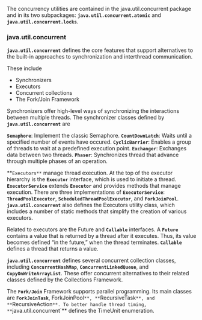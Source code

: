 The concurrency utilities are contained in the java.util.concurrent package and in its two subpackages: **`java.util.concurrent.atomic`** and **`java.util.concurrent.locks`**.

### java.util.concurrent
**`java.util.concurrent`** defines the core features that support alternatives to the built-in approaches to synchronization and interthread communication. 

These include
- Synchronizers
- Executors
- Concurrent collections
- The Fork/Join Framework

Synchronizers offer high-level ways of synchronizing the interactions between multiple threads. The synchronizer classes defined by **`java.util.concurrent`** are

**`Semaphore`**: Implement the classic Semaphore.
**`CountDownLatch`**: Waits until a specified number of events have occured.
**`CyclicBarrier`**: Enables a group of threads to wait at a predefined execution point.
**`Exchanger`**: Exchanges data between two threads.
**`Phaser`**: Synchronizes thread that advance through multiple phases of an operation.

**`Executors**` manage thread execution. At the top of the executor hierarchy is the **`Executor`** interface, which is used to initiate a thread. **`ExecutorService`** extends **`Executor`** and provides methods that manage execution. There are three implementations of **`ExecutorService`**: **`ThreadPoolExecutor`**, **`ScheduledThreadPoolExecutor`**, and **`ForkJoinPool`**. 
**`java.util.concurrent`** also defines the Executors utility class, which includes a number of static methods that simplify the creation of various executors.

Related to executors are the Future and **`Callable`** interfaces. A **`Future`** contains a value that is returned by a thread after it executes. 
Thus, its value becomes defined “in the future,” when the thread terminates. **`Callable`** defines a thread that returns a value.

**`java.util.concurrent`** defines several concurrent collection classes, including **`ConcurrentHashMap`**, **`ConcurrentLinkedQueue`**, and **`CopyOnWriteArrayList`**.
These offer concurrent alternatives to their related classes defined by the Collections Framework.

The **`Fork/Join`** Framework supports parallel programming. Its main classes are **`ForkJoinTask`**, ForkJoinPool`**, **`RecursiveTask`**, and **`RecursiveAction`**.
To better handle thread timing, **`java.util.concurrent`** defines the TimeUnit enumeration.

